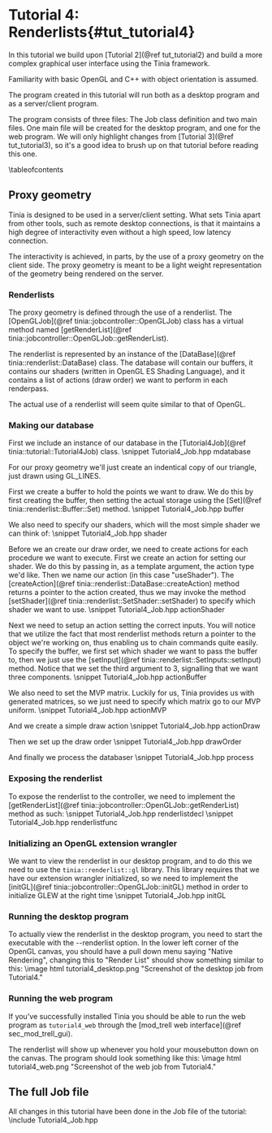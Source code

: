 Tutorial 4: Renderlists{#tut_tutorial4}
===

In this tutorial we build upon [Tutorial 2](@ref tut_tutorial2) and build a more
complex graphical user interface using the Tinia framework.

Familiarity with basic OpenGL and C++ with object orientation is assumed.

The program created in this tutorial will run both as a desktop program and as a
server/client program.

The program consists of three files: The Job class definition and two main files. One
main file will be created for the desktop program, and one for the web program.
We will only highlight changes from [Tutorial 3](@ref tut_tutorial3), so it's a good
idea to brush up on that tutorial before reading this one.

\tableofcontents

Proxy geometry
---
Tinia is designed to be used in a server/client setting. What sets Tinia apart
from other tools, such as remote desktop connections, is that it maintains a
high degree of interactivity even without a high speed, low latency connection.

The interactivity is achieved, in parts, by the use of a proxy geometry on the
client side. The proxy geometry is meant to be a light weight representation
of the geometry being rendered on the server.

### Renderlists
The proxy geometry is defined through the use of a renderlist. The
[OpenGLJob](@ref tinia::jobcontroller::OpenGLJob) class has a virtual method
named [getRenderList](@ref tinia::jobcontroller::OpenGLJob::getRenderList).

The renderlist is represented by an instance of the
[DataBase](@ref tinia::renderlist::DataBase) class. The database will contain
our buffers, it contains our shaders (written in OpenGL ES Shading Language), and
it contains a list of actions (draw order) we want to perform in each renderpass.

The actual use of a renderlist will seem quite similar to that of OpenGL.

### Making our database
First we include an instance of our database in the
[Tutorial4Job](@ref tinia::tutorial::Tutorial4Job) class.
\snippet Tutorial4_Job.hpp mdatabase

For our proxy geometry we'll just create an indentical copy of our triangle,
just drawn using GL_LINES.

First we create a buffer to hold the points we want to draw. We do this by first
creating the buffer, then setting the actual storage using the
[Set](@ref tinia::renderlist::Buffer::Set) method.
\snippet Tutorial4_Job.hpp buffer

We also need to specify our shaders, which will the most simple shader we can
think of:
\snippet Tutorial4_Job.hpp shader

Before we an create our draw order, we need to create actions for each
procedure we want to execute. First we create an action for setting our shader.
We do this by passing in, as a template argument, the action type we'd like.
Then we name our action (in this case "useShader"). The
[createAction](@ref tinia::renderlist::DataBase::createAction) method
returns a pointer to the action created, thus we may invoke the method
[setShader](@ref tinia::renderlist::SetShader::setShader) to specify which shader
we want to use.
\snippet Tutorial4_Job.hpp actionShader

Next we need to setup an action setting the correct inputs. You will notice
that we utilize the fact that most renderlist methods return a pointer to
the object we're working on, thus enabling us to chain commands quite easily. To
specify the buffer, we first set which shader we want to pass the buffer to, then
we just use the [setInput](@ref tinia::renderlist::SetInputs::setInput) method.
Notice that we set the third argument to 3, signalling that we want three components.
\snippet Tutorial4_Job.hpp actionBuffer

We also need to set the MVP matrix. Luckily for us, Tinia provides us with
generated matrices, so we just need to specify which matrix go to our MVP
uniform.
\snippet Tutorial4_Job.hpp actionMVP

And we create a simple draw action
\snippet Tutorial4_Job.hpp actionDraw

Then we set up the draw order
\snippet Tutorial4_Job.hpp drawOrder

And finally we process the databaser
\snippet Tutorial4_Job.hpp process

### Exposing the renderlist
To expose the renderlist to the controller, we need to implement the
[getRenderList](@ref tinia::jobcontroller::OpenGLJob::getRenderList) method as
such:
\snippet Tutorial4_Job.hpp renderlistdecl
\snippet Tutorial4_Job.hpp renderlistfunc

### Initializing an OpenGL extension wrangler
We want to view the renderlist in our desktop program, and to do this we
need to use the `tinia::renderlist::gl` library. This library requires that we
have our extension wrangler initialized, so we need to implement the
[initGL](@ref tinia::jobcontroller::OpenGLJob::initGL) method in order to
initialize GLEW at the right time
\snippet Tutorial4_Job.hpp initGL

### Running the desktop program
To actually view the renderlist in the desktop program, you need to start
the executable with the --renderlist option. In the lower left corner of
the OpenGL canvas, you should have a pull down menu saying "Native Rendering",
changing this to "Render List" should show something similar to this:
\image html tutorial4_desktop.png "Screenshot of the desktop job from Tutorial4."


### Running the web program
If you've successfully installed Tinia you should be able to run the web program
as `tutorial4_web` through the [mod_trell web interface](@ref sec_mod_trell_gui).

The renderlist will show up whenever you hold your mousebutton
down on the canvas. The program should look something like this:
\image html tutorial4_web.png "Screenshot of the web job from Tutorial4."

The full Job file
---
All changes in this tutorial have been done in the Job file of the tutorial:
\include Tutorial4_Job.hpp







